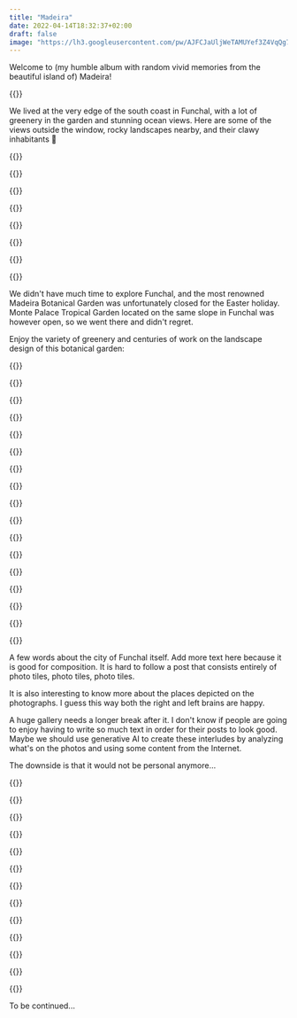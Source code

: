 ```yaml
---
title: "Madeira"
date: 2022-04-14T18:32:37+02:00
draft: false
image: "https://lh3.googleusercontent.com/pw/AJFCJaUljWeTAMUYef3Z4VqQg7FZcT8_yyisS6kUIEJmywHJiMC5wMskuy51MnHgcipnPSZ9r9ZmLpwFlPpS0QrJ0iPxZ349NXeAaw_lvlGgjLfaW6oPlE9PCkSZbhvb5kwKN8gT-3meUGXwC8WkkeVuu9Hb9Q=w2400-h1600-s"
---
```


Welcome to (my humble album with random vivid memories from the beautiful island of) Madeira!

{{<photo caption="Welcome to the Paradise!" src="https://lh3.googleusercontent.com/pw/AJFCJaWoZevBV6oabKpOnYZPvJzBTgE048UAAqTqDQPPdKg2PPU_9DTmpKUoqeAa2vyj_-ocdH_amoU-o7N5ET3QuAOuJSR4OWtqJqH4nhD9sTfyEzWnWaS9cxJ0PM347iP8TR-YG92hx5LUjwruUpuevMuuUQ=w4032-h3024-no" thumb="https://lh3.googleusercontent.com/pw/AJFCJaWoZevBV6oabKpOnYZPvJzBTgE048UAAqTqDQPPdKg2PPU_9DTmpKUoqeAa2vyj_-ocdH_amoU-o7N5ET3QuAOuJSR4OWtqJqH4nhD9sTfyEzWnWaS9cxJ0PM347iP8TR-YG92hx5LUjwruUpuevMuuUQ=w1680-h1260-s" width="840" height="630" src-width="4032" src-height="3024" >}}

We lived at the very edge of the south coast in Funchal, with a lot of greenery in the garden and stunning ocean views. Here are some of the views outside the window, rocky landscapes nearby, and their clawy inhabitants 🦀

{{<gallery>}}

{{<photo src="https://lh3.googleusercontent.com/pw/AJFCJaXyP8oC7l9pzI5YmkcYvEyqnqzrHwzZt1B0EQ2dFuA9T8-B8de19Q4aIIr_NXL8NKVZFmS2KjbFA4hxZJGAFKpNvgNqi2M95w3XIWyQ9IeW7WPJY3EIpqX4K3_zi2YB7p7DZoV31_YXkK3O9NAwVBTK_Q=w5472-h3648-no" thumb="https://lh3.googleusercontent.com/pw/AJFCJaXyP8oC7l9pzI5YmkcYvEyqnqzrHwzZt1B0EQ2dFuA9T8-B8de19Q4aIIr_NXL8NKVZFmS2KjbFA4hxZJGAFKpNvgNqi2M95w3XIWyQ9IeW7WPJY3EIpqX4K3_zi2YB7p7DZoV31_YXkK3O9NAwVBTK_Q=w1080-h720-s" width="360" height="240" src-width="5472" src-height="3648" >}}

{{<photo src="https://lh3.googleusercontent.com/pw/AJFCJaXvJQlNdw88FFD9hAA8d18FrOxsTpbvj9DyzoeMvxjBLYwsdgYo2OQd8BB1JxHAZtx6qVbPEjldz1RiwnukQjoJWNsWoDaLpUe2F5ZxOY5jF2tKpF0BKnJ4h8NLSTdxweUIsrbhwMFRYRbNdlbSqRuUlQ=w5472-h3648-no" thumb="https://lh3.googleusercontent.com/pw/AJFCJaXvJQlNdw88FFD9hAA8d18FrOxsTpbvj9DyzoeMvxjBLYwsdgYo2OQd8BB1JxHAZtx6qVbPEjldz1RiwnukQjoJWNsWoDaLpUe2F5ZxOY5jF2tKpF0BKnJ4h8NLSTdxweUIsrbhwMFRYRbNdlbSqRuUlQ=w1080-h720-s" width="360" height="240" src-width="5472" src-height="3648" >}}

{{<photo src="https://lh3.googleusercontent.com/pw/AJFCJaWe-QkcivJQcvN0XtbUR1bzK4jNFIW3wXV0MYgJTp0dYyfQ8B_dnIWkG-vysxEf8Rno0s7Ixl3iaeILQwZhOiqcRkfZOtJZd0A5zMKG_hAneWzFqDr0nMSK08xVlXiW2nUpl38FN-2O6PjI5LWSVyguEg=w5472-h3648-no" thumb="https://lh3.googleusercontent.com/pw/AJFCJaWe-QkcivJQcvN0XtbUR1bzK4jNFIW3wXV0MYgJTp0dYyfQ8B_dnIWkG-vysxEf8Rno0s7Ixl3iaeILQwZhOiqcRkfZOtJZd0A5zMKG_hAneWzFqDr0nMSK08xVlXiW2nUpl38FN-2O6PjI5LWSVyguEg=w1080-h720-s" width="360" height="240" src-width="5472" src-height="3648" >}}

{{<photo src="https://lh3.googleusercontent.com/pw/AJFCJaVZgge4ft9ZpZ9JtzfCcljn1U4yJKvAYSOGu-pKQucM5haFBl2pTI0WYwBeddBUpKnDtwHVlEBDGP9xZkzkIPlBwkS3V1aqBCZlDEkFFL6-qVD17AVJRWPfFYI366EWN5ci-rW9VkT5jJpEfmwIgcYiRg=w5472-h3648-no" thumb="https://lh3.googleusercontent.com/pw/AJFCJaVZgge4ft9ZpZ9JtzfCcljn1U4yJKvAYSOGu-pKQucM5haFBl2pTI0WYwBeddBUpKnDtwHVlEBDGP9xZkzkIPlBwkS3V1aqBCZlDEkFFL6-qVD17AVJRWPfFYI366EWN5ci-rW9VkT5jJpEfmwIgcYiRg=w1080-h720-s" width="360" height="240" src-width="5472" src-height="3648" >}}

{{<photo src="https://lh3.googleusercontent.com/pw/AJFCJaWLCZkkb3yIl8oe1sYy6hmt1K1ciqXMoiRMgN4kg4xVFypWSETGXyHyb4Vjpqk8cemO_XSJyFbeI2DZAm5rfHTRlyKeFZ2EkEhrob7DUPhBdDu15evjc16nN9YR8L8S6JdsYb27MAX8hbWFt9PUFxmAdw=w5472-h3648-no" thumb="https://lh3.googleusercontent.com/pw/AJFCJaWLCZkkb3yIl8oe1sYy6hmt1K1ciqXMoiRMgN4kg4xVFypWSETGXyHyb4Vjpqk8cemO_XSJyFbeI2DZAm5rfHTRlyKeFZ2EkEhrob7DUPhBdDu15evjc16nN9YR8L8S6JdsYb27MAX8hbWFt9PUFxmAdw=w1080-h720-s" width="360" height="240" src-width="5472" src-height="3648" >}}

{{<photo caption="Oh, crab!" src="https://lh3.googleusercontent.com/pw/AJFCJaX0T1n3oRulw_aVHwt7HT4PAun7TdAjaYrHrWYb6GBTl3V_OMzKaoRQ3RNVoRLILmCFtd9lcYj4AJ4F_hNuZJnS0XKbf0vsOSx22FrPhaO1n2QWCCNAG40w6GhgLe4HxRW_18lnLRWJMK2DrSbWSXrZVQ=w5472-h3648-no" thumb="https://lh3.googleusercontent.com/pw/AJFCJaX0T1n3oRulw_aVHwt7HT4PAun7TdAjaYrHrWYb6GBTl3V_OMzKaoRQ3RNVoRLILmCFtd9lcYj4AJ4F_hNuZJnS0XKbf0vsOSx22FrPhaO1n2QWCCNAG40w6GhgLe4HxRW_18lnLRWJMK2DrSbWSXrZVQ=w1080-h720-s" width="360" height="240" src-width="5472" src-height="3648" >}}

{{</gallery>}}

We didn't have much time to explore Funchal, and the most renowned Madeira Botanical Garden was unfortunately closed for the Easter holiday. Monte Palace Tropical Garden located on the same slope in Funchal was however open, so we went there and didn't regret.

Enjoy the variety of greenery and centuries of work on the landscape design of this botanical garden:

{{<gallery>}}

{{<photo src="https://lh3.googleusercontent.com/pw/AJFCJaWWViIV_vZwWX0B-Nrj4y5Ae2NibcP-iDpvaCzkpt0vZWR5_DHNk4s4JKmVZJOq-Cde0btVDoVFMCZ0Gs8uJkbIUgGRsfayqAiG1KQhTLd8jDYjadPUUCzrWetujyWRNLa3ZE2RYm04TJAyAo8j5EQufA=w5472-h3648-no" thumb="https://lh3.googleusercontent.com/pw/AJFCJaWWViIV_vZwWX0B-Nrj4y5Ae2NibcP-iDpvaCzkpt0vZWR5_DHNk4s4JKmVZJOq-Cde0btVDoVFMCZ0Gs8uJkbIUgGRsfayqAiG1KQhTLd8jDYjadPUUCzrWetujyWRNLa3ZE2RYm04TJAyAo8j5EQufA=w1080-h720-s" width="360" height="240" src-width="5472" src-height="3648" >}}

{{<photo src="https://lh3.googleusercontent.com/pw/AJFCJaUX8vfyqDpGKf29OKPz7oa2jfi60hc22gw2H1lYW5TNNAQzeMzUili5U_kit-DY-X55FmP2bVZ2-9mbFLB-sXpApJ5CxfpWT9-nTgqfVojLIEZI48EdGjyXSvppOda9kKNZUP3HV8DEIP44ijqp_Ghlow=w5472-h3648-no" thumb="https://lh3.googleusercontent.com/pw/AJFCJaUX8vfyqDpGKf29OKPz7oa2jfi60hc22gw2H1lYW5TNNAQzeMzUili5U_kit-DY-X55FmP2bVZ2-9mbFLB-sXpApJ5CxfpWT9-nTgqfVojLIEZI48EdGjyXSvppOda9kKNZUP3HV8DEIP44ijqp_Ghlow=w1080-h720-s" width="360" height="240" src-width="5472" src-height="3648" >}}

{{<photo src="https://lh3.googleusercontent.com/pw/AJFCJaXCKrsjZq0JW-ml3EmDZnjEkD1wsRP3TL3u4DwcJCmChy2NLtpxH4261_YpSfgj2gjJ1BTLDvn0qJNvnave-r-neiChIossrnw8VIjgI2WkHVCqeLorypBr4dVHFXUEI0xjPhGZDe2p0TpnorgTuomGLw=w5472-h3648-no" thumb="https://lh3.googleusercontent.com/pw/AJFCJaXCKrsjZq0JW-ml3EmDZnjEkD1wsRP3TL3u4DwcJCmChy2NLtpxH4261_YpSfgj2gjJ1BTLDvn0qJNvnave-r-neiChIossrnw8VIjgI2WkHVCqeLorypBr4dVHFXUEI0xjPhGZDe2p0TpnorgTuomGLw=w1080-h720-s" width="360" height="240" src-width="5472" src-height="3648" >}}

{{<photo src="https://lh3.googleusercontent.com/pw/AJFCJaUWImrVPRsX7ZI36tXX9d7RRaMp9nlpzFIgj6r9GxEdEqzjWh4EULqt3ekhotsyO2oRf4ULLcpRpK_opw62jthMM45GSTJAq340Hr7JWnElpJn3VyxDoYe4C1LlcYEO6HRhAsa9qrVDD2f7fcqnC5ovmg=w3648-h5472-no" thumb="https://lh3.googleusercontent.com/pw/AJFCJaUWImrVPRsX7ZI36tXX9d7RRaMp9nlpzFIgj6r9GxEdEqzjWh4EULqt3ekhotsyO2oRf4ULLcpRpK_opw62jthMM45GSTJAq340Hr7JWnElpJn3VyxDoYe4C1LlcYEO6HRhAsa9qrVDD2f7fcqnC5ovmg=w480-h720-s" width="160" height="240" src-width="3648" src-height="5472" >}}

{{<photo src="https://lh3.googleusercontent.com/pw/AJFCJaXcKbbTE4rY92bbPZKZMm6vgS50xg9v-2rNyKmr8T5bTw-YlpNyqdyvzA97NwzXhrNWHURtvZLiJNKBEOXplCzK_zh2wFMqReIVz7jceakaIERdqY1V97C3coIyV_eQBqTE3DunS_y4O1z5iWAAVuofNQ=w5472-h3648-no" thumb="https://lh3.googleusercontent.com/pw/AJFCJaXcKbbTE4rY92bbPZKZMm6vgS50xg9v-2rNyKmr8T5bTw-YlpNyqdyvzA97NwzXhrNWHURtvZLiJNKBEOXplCzK_zh2wFMqReIVz7jceakaIERdqY1V97C3coIyV_eQBqTE3DunS_y4O1z5iWAAVuofNQ=w1080-h720-s" width="360" height="240" src-width="5472" src-height="3648" >}}

{{<photo caption="The view on the pond in the middle of the garden and the palace itself on the background" src="https://lh3.googleusercontent.com/pw/AJFCJaXOke7fOv-h_-RsTcn1jeq0eGrg3IEZ0xEGO0wZ8WNpiyzV95oNoDH65HydB1xdEdd3oJ13k2QnbO-tU5nur3U_09N8JFtqj1yH4Kr-kZ99KSa6rWsa2liBObNAElIZm785MU8o2uVHnn8kTDc_nKjcuw=w5472-h3648-no" thumb="https://lh3.googleusercontent.com/pw/AJFCJaXOke7fOv-h_-RsTcn1jeq0eGrg3IEZ0xEGO0wZ8WNpiyzV95oNoDH65HydB1xdEdd3oJ13k2QnbO-tU5nur3U_09N8JFtqj1yH4Kr-kZ99KSa6rWsa2liBObNAElIZm785MU8o2uVHnn8kTDc_nKjcuw=w1080-h720-s" width="360" height="240" src-width="5472" src-height="3648" >}}

{{<photo caption="This azulejo depicts garden's earlier inhabitants" src="https://lh3.googleusercontent.com/pw/AJFCJaUIEHCiEIB4BdSydQOBYTeoKQzu-Pk1BzMInm7Tmrc5pwh83ms4yMa0tJDX3zYuMWD_VLDBqH0x-wpjzZQk-FGXBBz6G8XUjBCBcdwMCtRqAitr4iFH8FOQVlnvEUqT5JzKELZqZeAFqLSt1zcbfAlkww=w5472-h3648-no" thumb="https://lh3.googleusercontent.com/pw/AJFCJaUIEHCiEIB4BdSydQOBYTeoKQzu-Pk1BzMInm7Tmrc5pwh83ms4yMa0tJDX3zYuMWD_VLDBqH0x-wpjzZQk-FGXBBz6G8XUjBCBcdwMCtRqAitr4iFH8FOQVlnvEUqT5JzKELZqZeAFqLSt1zcbfAlkww=w1080-h720-s" width="360" height="240" src-width="5472" src-height="3648" >}}

{{<photo caption="Selfie" src="https://lh3.googleusercontent.com/pw/AJFCJaVoSRSP4U3RWfQAF6Bo4j7TPY7dqwaiMvlaXdWVB1UttuiL0CS1XvH2pjJXyNER7WphDVMbaM6zXYUmpQjy5_SXQaMx3IWOMfC-9HBbbo48JEB3Jzug6pDC73VwgK0tcVfMuckWrKu7uJ5pj_NE2HTneQ=w5472-h3648-no" thumb="https://lh3.googleusercontent.com/pw/AJFCJaVoSRSP4U3RWfQAF6Bo4j7TPY7dqwaiMvlaXdWVB1UttuiL0CS1XvH2pjJXyNER7WphDVMbaM6zXYUmpQjy5_SXQaMx3IWOMfC-9HBbbo48JEB3Jzug6pDC73VwgK0tcVfMuckWrKu7uJ5pj_NE2HTneQ=w1080-h720-s" width="360" height="240" src-width="5472" src-height="3648" >}}

{{<photo caption="Madeira is famous for its variety of monstera. Monsteras are everywhere" src="https://lh3.googleusercontent.com/pw/AJFCJaWcNTGlgyfbsykCh0AGtMU8cIjeqpF1nfFlaDcnUYBQLJipkhmbC0HsmJ8KOaefAjdrlaOCpxXsqa37qx-q5jLqfjjf00tegWMtFqLAFpC9HsU7acz05kygFTJV9qJHT3cvevAb7hPUgbBOPJg1xdybBA=w5472-h3648-no" thumb="https://lh3.googleusercontent.com/pw/AJFCJaWcNTGlgyfbsykCh0AGtMU8cIjeqpF1nfFlaDcnUYBQLJipkhmbC0HsmJ8KOaefAjdrlaOCpxXsqa37qx-q5jLqfjjf00tegWMtFqLAFpC9HsU7acz05kygFTJV9qJHT3cvevAb7hPUgbBOPJg1xdybBA=w1080-h720-s" width="360" height="240" src-width="5472" src-height="3648" >}}

{{<photo src="https://lh3.googleusercontent.com/pw/AJFCJaU2zK6D-J6R3BzhNk_0fF8g36AN9Uaz8MziSYtHTdLbO1Gwg1lLeSkzMkHIWz1sSorDS6L0s9JTFy7IGBj4BIDY5bZaZeANROQH70rqA9eaQMokPkIoRg_ZfrTiGNIqc6yV_gJPoqzt09NRf_1qeQVyow=w3648-h5472-no" thumb="https://lh3.googleusercontent.com/pw/AJFCJaU2zK6D-J6R3BzhNk_0fF8g36AN9Uaz8MziSYtHTdLbO1Gwg1lLeSkzMkHIWz1sSorDS6L0s9JTFy7IGBj4BIDY5bZaZeANROQH70rqA9eaQMokPkIoRg_ZfrTiGNIqc6yV_gJPoqzt09NRf_1qeQVyow=w480-h720-s" width="160" height="240" src-width="3648" src-height="5472" >}}

{{<photo src="https://lh3.googleusercontent.com/pw/AJFCJaX8OxZbO0lePgYfyn4o3H8JKSivAyKQ0ntOgosquETRcQTfgSs9MPfwDK8pG30XqtLq1dVJVVzKx9JKcsIh4UqlFON3PMuyAKBKbmGvL1rcrZpBb_O1FnTPR7H5UWA0mfNVht72ExKJV4OyiBYRAdllng=w5472-h3648-no" thumb="https://lh3.googleusercontent.com/pw/AJFCJaX8OxZbO0lePgYfyn4o3H8JKSivAyKQ0ntOgosquETRcQTfgSs9MPfwDK8pG30XqtLq1dVJVVzKx9JKcsIh4UqlFON3PMuyAKBKbmGvL1rcrZpBb_O1FnTPR7H5UWA0mfNVht72ExKJV4OyiBYRAdllng=w1080-h720-s" width="360" height="240" src-width="5472" src-height="3648" >}}

{{<photo caption="Peaceful vibes of the Eastern pavilions" src="https://lh3.googleusercontent.com/pw/AJFCJaXps8nGzbsvFUvL0kjUa3LwrRQZJpv2bKoJA4wRFRl-k0YQfbWdGes1DMPeg1S2IsqwQ8UTA-eDi8eqUUL6w5ndX_D5evuxLSZjRWufMlQBnHqxugbtGqI5tv-y_n1euorTGJ1yqXdNQl9b2sZOOb9dfg=w4032-h3024-no" thumb="https://lh3.googleusercontent.com/pw/AJFCJaXps8nGzbsvFUvL0kjUa3LwrRQZJpv2bKoJA4wRFRl-k0YQfbWdGes1DMPeg1S2IsqwQ8UTA-eDi8eqUUL6w5ndX_D5evuxLSZjRWufMlQBnHqxugbtGqI5tv-y_n1euorTGJ1yqXdNQl9b2sZOOb9dfg=w1680-h1260-s" width="840" height="630" src-width="4032" src-height="3024" >}}

{{<photo src="https://lh3.googleusercontent.com/pw/AJFCJaWRZJugxcLyfAfZLcCMjoccyYiyTpU2NdbfzNUjOu0dUJWUWUztS_TKy-T-nP0Uj6o8H8pjTOm_G1lG9xKv-H7ziW0-ntfgyC-FjvORQ7c5zXGkyG_KHsGu5pk9QnLNOp26h2cXYWcAB8zJRxQmzkAb9Q=w5472-h3648-no" thumb="https://lh3.googleusercontent.com/pw/AJFCJaWRZJugxcLyfAfZLcCMjoccyYiyTpU2NdbfzNUjOu0dUJWUWUztS_TKy-T-nP0Uj6o8H8pjTOm_G1lG9xKv-H7ziW0-ntfgyC-FjvORQ7c5zXGkyG_KHsGu5pk9QnLNOp26h2cXYWcAB8zJRxQmzkAb9Q=w1080-h720-s" width="360" height="240" src-width="5472" src-height="3648" >}}

{{<photo src="https://lh3.googleusercontent.com/pw/AJFCJaXWuISevri-qF26XwaY1a9FSCPSIpiSG5kmk82Yf1Yu0MCGdnjKU9sXiuHcXNfiPPHrNjio5eb0tRtgQjsFPSyo9OT6MJL21ZFg4U3QMISsBTNXpjaN-G21Qn0UCpbA7HpJOowlOWXHQJyhPPGqHxdi0Q=w5472-h3648-no" thumb="https://lh3.googleusercontent.com/pw/AJFCJaXWuISevri-qF26XwaY1a9FSCPSIpiSG5kmk82Yf1Yu0MCGdnjKU9sXiuHcXNfiPPHrNjio5eb0tRtgQjsFPSyo9OT6MJL21ZFg4U3QMISsBTNXpjaN-G21Qn0UCpbA7HpJOowlOWXHQJyhPPGqHxdi0Q=w1080-h720-s" width="360" height="240" src-width="5472" src-height="3648" >}}

{{<photo src="https://lh3.googleusercontent.com/pw/AJFCJaWix1_XYmLG5NA-a2JzHhgYC10V8NkU861wGnbtsfBLtY1vaD-xOPytv-Pyw-qQDEKbKlVk6NlU6eHiUb3Qoy08lKseUxepIsWtcja_fbYcNYqLu_y7t7nvYpSHrp-BWqJp-Ayq8nGr_T-fujbykVhYsw=w3648-h5472-no" thumb="https://lh3.googleusercontent.com/pw/AJFCJaWix1_XYmLG5NA-a2JzHhgYC10V8NkU861wGnbtsfBLtY1vaD-xOPytv-Pyw-qQDEKbKlVk6NlU6eHiUb3Qoy08lKseUxepIsWtcja_fbYcNYqLu_y7t7nvYpSHrp-BWqJp-Ayq8nGr_T-fujbykVhYsw=w480-h720-s" width="160" height="240" src-width="3648" src-height="5472" >}}

{{</gallery>}}

A few words about the city of Funchal itself. Add more text here because it is good for composition. It is hard to follow a post that consists entirely of photo tiles, photo tiles, photo tiles.

It is also interesting to know more about the places depicted on the photographs. I guess this way both the right and left brains are happy.

A huge gallery needs a longer break after it. I don't know if people are going to enjoy having to write so much text in order for their posts to look good. Maybe we should use generative AI to create these interludes by analyzing what's on the photos and using some content from the Internet.

The downside is that it would not be personal anymore...

{{<gallery>}}

{{<photo caption="The city is located on the hills between the mountain and the ocean bay" src="https://lh3.googleusercontent.com/pw/AJFCJaU1yXJPNP3uhG59FHI-65FbOXQ-n4mQ-bP_Z9gSVCpQVjMGRadG6V0zLXczipwfs3CzHQqpU0nDxtF09JQf6Hd5AOA2iKh65U5drvdVSlnKYwp9eMXwJ8r6krrg3lg_PprXrjhtp6TnyuV7URW4aBNfWw=w5472-h3648-no" thumb="https://lh3.googleusercontent.com/pw/AJFCJaU1yXJPNP3uhG59FHI-65FbOXQ-n4mQ-bP_Z9gSVCpQVjMGRadG6V0zLXczipwfs3CzHQqpU0nDxtF09JQf6Hd5AOA2iKh65U5drvdVSlnKYwp9eMXwJ8r6krrg3lg_PprXrjhtp6TnyuV7URW4aBNfWw=w1080-h720-s" width="360" height="240" src-width="5472" src-height="3648" >}}

{{<photo caption="The architecture is typical European, the greenery is not typical" src="https://lh3.googleusercontent.com/pw/AJFCJaVXk30pExLNQihhkocGA0VouU9QoMQE_kohp18Z-zgojW582aK6waloHPI990iJHJz-2odi6jrMMPPuzn_MfcEt3H7-D-KOeMUm2mnui1JbSuNzF4vDnic8pIombI3Ym065dWLk4YGZUmkzi9KxDjF_sA=w3585-h5378-no" thumb="https://lh3.googleusercontent.com/pw/AJFCJaVXk30pExLNQihhkocGA0VouU9QoMQE_kohp18Z-zgojW582aK6waloHPI990iJHJz-2odi6jrMMPPuzn_MfcEt3H7-D-KOeMUm2mnui1JbSuNzF4vDnic8pIombI3Ym065dWLk4YGZUmkzi9KxDjF_sA=w480-h720-s" width="160" height="240" src-width="3585" src-height="5378" >}}

{{<photo caption="Funchal is famous for this door art. This is just a few of very many" src="https://lh3.googleusercontent.com/pw/AJFCJaUgh6WnLdTJUxrP2Ew8jiWWy_c86JpHuZpaIxmiWUXE1D2UP4A1XBEZ9GQyQs7g9BvSktWyKJ7cdSTYlS9AbbpC9bh593A5ZMPChryRapQOTVayt18pdocpR0Z7-uPXyuQQdDI3_XGP92SG4CTlLLWFJA=w4032-h3024-no" thumb="https://lh3.googleusercontent.com/pw/AJFCJaUgh6WnLdTJUxrP2Ew8jiWWy_c86JpHuZpaIxmiWUXE1D2UP4A1XBEZ9GQyQs7g9BvSktWyKJ7cdSTYlS9AbbpC9bh593A5ZMPChryRapQOTVayt18pdocpR0Z7-uPXyuQQdDI3_XGP92SG4CTlLLWFJA=w960-h720-s" width="320" height="240" src-width="4032" src-height="3024" >}}

{{<photo caption="Funchal's famous fruit market" src="https://lh3.googleusercontent.com/pw/AJFCJaWliYBXc3x1rgKOIuHGv6MvbS3UpSrTvw06wFYIGFj8RQz9wewao9KG_KprsLCZ9fYOVfRueSTj65Ka6ChWO_S3Rrb64n4rN7hhBDTaUHfFxu85zIpwaZvldQYnhvS5l8fg1A96k4mb9kiEIG1kxeMvdg=w5472-h3648-no" thumb="https://lh3.googleusercontent.com/pw/AJFCJaWliYBXc3x1rgKOIuHGv6MvbS3UpSrTvw06wFYIGFj8RQz9wewao9KG_KprsLCZ9fYOVfRueSTj65Ka6ChWO_S3Rrb64n4rN7hhBDTaUHfFxu85zIpwaZvldQYnhvS5l8fg1A96k4mb9kiEIG1kxeMvdg=w1080-h720-s" width="360" height="240" src-width="5472" src-height="3648" >}}

{{<photo caption="These look like cucumbers and taste like cucumbers 🥒. Super expensive cucumbers 👹" src="https://lh3.googleusercontent.com/pw/AJFCJaUAGRmZl2JRFoEeB2IEwGnpiiCN-T9HTVY_D-gGOxZ3LqMAoflxpoPXDnHH8AYnsNcMSSf13RBN-dw0Ep23D_NewtEyr3grz8GzZt3PsyheZtbey8LoMp10vnN1zzkhjNg7Y8p0Ynum7yJj9muZT1xdwA=w5472-h3648-no" thumb="https://lh3.googleusercontent.com/pw/AJFCJaUAGRmZl2JRFoEeB2IEwGnpiiCN-T9HTVY_D-gGOxZ3LqMAoflxpoPXDnHH8AYnsNcMSSf13RBN-dw0Ep23D_NewtEyr3grz8GzZt3PsyheZtbey8LoMp10vnN1zzkhjNg7Y8p0Ynum7yJj9muZT1xdwA=w1080-h720-s" width="360" height="240" src-width="5472" src-height="3648" >}}

{{<photo caption="🎨 Look at these colours!" src="https://lh3.googleusercontent.com/pw/AJFCJaWO6XGu8adB8vIPg25kDzCc6Vr2Kxx5OQ-P-xWfeNpF_8yzvgN4LVrycv_Tispldxbwi550D-hjDNWcG_coHnbbIgK5-At2dUV_M1NZS38kcIBvYWI0w9AjOp0FVXtkzYTYE43SX7TXOZ_jF7FSRi7CiA=w5472-h3648-no" thumb="https://lh3.googleusercontent.com/pw/AJFCJaWO6XGu8adB8vIPg25kDzCc6Vr2Kxx5OQ-P-xWfeNpF_8yzvgN4LVrycv_Tispldxbwi550D-hjDNWcG_coHnbbIgK5-At2dUV_M1NZS38kcIBvYWI0w9AjOp0FVXtkzYTYE43SX7TXOZ_jF7FSRi7CiA=w1080-h720-s" width="360" height="240" src-width="5472" src-height="3648" >}}

{{<photo caption="No idea what fruit this is" src="https://lh3.googleusercontent.com/pw/AJFCJaVkbdehF4iXvDqKkXCoMPaJFdAwOsOX9bSyr9QjCKNj8CAuC6-ZGJsP-52iiyiKsFSkhiV2yMSbZXMYF6sagi_uiwN6Jx9TGlEH2KWBIaqfXHx6mNqOaYy0OfLN9gEniIllerauzpipefn4hx2BAZbwGQ=w5472-h3648-no" thumb="https://lh3.googleusercontent.com/pw/AJFCJaVkbdehF4iXvDqKkXCoMPaJFdAwOsOX9bSyr9QjCKNj8CAuC6-ZGJsP-52iiyiKsFSkhiV2yMSbZXMYF6sagi_uiwN6Jx9TGlEH2KWBIaqfXHx6mNqOaYy0OfLN9gEniIllerauzpipefn4hx2BAZbwGQ=w1080-h720-s" width="360" height="240" src-width="5472" src-height="3648" >}}

{{<photo caption="Yes, you can buy broccoli and underpants too" src="https://lh3.googleusercontent.com/pw/AJFCJaVaos-IBIosRGGoDXh1NZZhWwXooFrKM1uUeIDuwGacYzJ7rRsek9pvItreBAocxFW3R8Fm94f37CX5YDWERsaGIq7IFR_sgJ80yDQpGTNCHvr1b5ubra0nze_pZquv7SNMnbh6Kw19gyGEjQ5B6i4-4g=w5472-h3648-no" thumb="https://lh3.googleusercontent.com/pw/AJFCJaVaos-IBIosRGGoDXh1NZZhWwXooFrKM1uUeIDuwGacYzJ7rRsek9pvItreBAocxFW3R8Fm94f37CX5YDWERsaGIq7IFR_sgJ80yDQpGTNCHvr1b5ubra0nze_pZquv7SNMnbh6Kw19gyGEjQ5B6i4-4g=w1080-h720-s" width="360" height="240" src-width="5472" src-height="3648" >}}

{{<photo caption="Very touristy and pricey, but great atmosphere" src="https://lh3.googleusercontent.com/pw/AJFCJaVdG57iLj9AAKlEJa8gpAPO269Eh86h-RPa72K4GFj74toxgtbjbqZpMle5W_dw-KLi_NGcDhfEbwuUjsl9RJJRjP9wo_Gi_85_6vMAgE3t5n45EyZvGNCHlHRp74G_uq937edm0mcPrK3oAA3hOjBRjA=w3648-h5472-no" thumb="https://lh3.googleusercontent.com/pw/AJFCJaVdG57iLj9AAKlEJa8gpAPO269Eh86h-RPa72K4GFj74toxgtbjbqZpMle5W_dw-KLi_NGcDhfEbwuUjsl9RJJRjP9wo_Gi_85_6vMAgE3t5n45EyZvGNCHlHRp74G_uq937edm0mcPrK3oAA3hOjBRjA=w480-h720-s" width="160" height="240" src-width="3648" src-height="5472" >}}

{{<photo caption="Moving on to more landmarks" src="https://lh3.googleusercontent.com/pw/AJFCJaUjyPrZZf2-uCPAh75smjxf4Y7nydaL6Ts42SBB0ooplbDxHp1N8s-eSa0OITRoAZBe7aoCZ7_Z_niWlzGMro4rtnlnsl-4wxAjVBOyuApX6b-aJC6lgZt_0W2rhAmb3Q36m0r9KkzMoFbJk5tPfnaBDA=w5472-h3648-no" thumb="https://lh3.googleusercontent.com/pw/AJFCJaUjyPrZZf2-uCPAh75smjxf4Y7nydaL6Ts42SBB0ooplbDxHp1N8s-eSa0OITRoAZBe7aoCZ7_Z_niWlzGMro4rtnlnsl-4wxAjVBOyuApX6b-aJC6lgZt_0W2rhAmb3Q36m0r9KkzMoFbJk5tPfnaBDA=w1080-h720-s" width="360" height="240" src-width="5472" src-height="3648" >}}

{{<photo caption="That is the road to the beach where diving classes take place. Good luck walking up this serpantine!" src="https://lh3.googleusercontent.com/pw/AJFCJaVYsovYu_VQFr1NwKJM4Dcy4i2gqLPQBBSo7CU76OZ0UBcZE5Rax3pMrJk4xTt3QoXxvGUq_8-UAQ8MFoz_6pKiJs-Z0Ef8Y1YAOW2iyZG6US4LQ6mtKse6YJWHOfEJdZSxcyGH0bwv1jdfBUjC08FNuA=w5472-h3648-no" thumb="https://lh3.googleusercontent.com/pw/AJFCJaVYsovYu_VQFr1NwKJM4Dcy4i2gqLPQBBSo7CU76OZ0UBcZE5Rax3pMrJk4xTt3QoXxvGUq_8-UAQ8MFoz_6pKiJs-Z0Ef8Y1YAOW2iyZG6US4LQ6mtKse6YJWHOfEJdZSxcyGH0bwv1jdfBUjC08FNuA=w1080-h720-s" width="360" height="240" src-width="5472" src-height="3648" >}}

{{</gallery>}}

To be continued...
